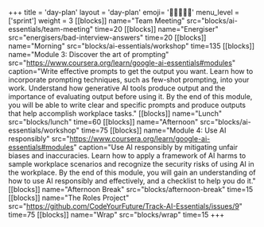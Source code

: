 +++
title = 'day-plan'
layout = 'day-plan'
emoji= '🧑🏾‍🤝‍🧑🏾'
menu_level = ['sprint']
weight = 3
[[blocks]]
name="Team Meeting"
src="blocks/ai-essentials/team-meeting"
time=20
[[blocks]]
name="Energiser"
src="energisers/bad-interview-answers"
time=20
[[blocks]]
name="Morning"
src="blocks/ai-essentials/workshop"
time=135
[[blocks]]
name="Module 3: Discover the art of prompting"
src="https://www.coursera.org/learn/google-ai-essentials#modules"
caption="Write effective prompts to get the output you want. Learn how to incorporate prompting techniques, such as few-shot prompting, into your work. Understand how generative AI tools produce output and the importance of evaluating output before using it. By the end of this module, you will be able to write clear and specific prompts and produce outputs that help accomplish workplace tasks."
[[blocks]]
name="Lunch"
src="blocks/lunch"
time=60
[[blocks]]
name="Afternoon"
src="blocks/ai-essentials/workshop"
time=75
[[blocks]]
name="Module 4: Use AI responsibly"
src="https://www.coursera.org/learn/google-ai-essentials#modules"
caption="Use AI responsibly by mitigating unfair biases and inaccuracies. Learn how to apply a framework of AI harms to sample workplace scenarios and recognize the security risks of using AI in the workplace. By the end of this module, you will gain an understanding of how to use AI responsibly and effectively, and a checklist to help you do it."
[[blocks]]
name="Afternoon Break"
src="blocks/afternoon-break"
time=15
[[blocks]]
name="The Roles Project"
src="https://github.com/CodeYourFuture/Track-AI-Essentials/issues/9"
time=75
[[blocks]]
name="Wrap"
src="blocks/wrap"
time=15
+++
